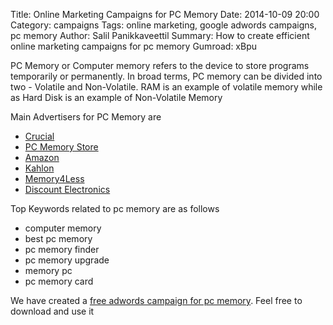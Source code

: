 Title: Online Marketing Campaigns for PC Memory
Date: 2014-10-09 20:00
Category: campaigns
Tags: online marketing, google adwords campaigns, pc memory
Author: Salil Panikkaveettil
Summary: How to create efficient online marketing campaigns for pc memory
Gumroad: xBpu

PC Memory or Computer memory refers to the device to store programs temporarily or permanently. In broad terms, PC memory can be divided into two - Volatile and Non-Volatile. RAM is an example of volatile memory while as Hard Disk is an example of Non-Volatile Memory

Main Advertisers for PC Memory are 

- [Crucial](http://www.crucial.com/ "Crucial PC Memory")
- [PC Memory Store](http://www.pcmemorystore.com "PCMemoryStore PC Memory")
- [Amazon](http://www.amazon.com/ "Amazon PC Memory")
- [Kahlon](http://www.kahlon.com/ "Kahlon PC Memory")
- [Memory4Less](http://www.memory4less.com/ "Memory4Less PC Memory")
- [Discount Electronics](http://www.discountelectronics.com/ "Discount Electronics PC Memory")

Top Keywords related to pc memory are as follows

- computer memory
- best pc memory
- pc memory finder
- pc memory upgrade
- memory pc
- pc memory card

We have created a [free adwords campaign for pc memory](https://gumroad.com/l/xBpu "free adwords campaign for pc memory"). Feel free to download and use it

